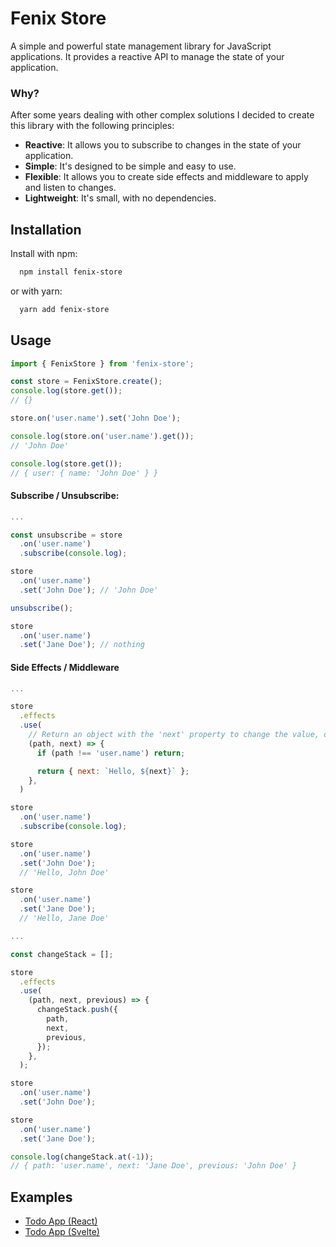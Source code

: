 # Fenix Store

A simple and powerful state management library for JavaScript applications. It provides a reactive API to manage the state of your application.

### Why?

After some years dealing with other complex solutions I decided to create this library with the following principles:

- **Reactive**: It allows you to subscribe to changes in the state of your application.
- **Simple**: It's designed to be simple and easy to use.
- **Flexible**: It allows you to create side effects and middleware to apply and listen to changes.
- **Lightweight**: It's small, with no dependencies.

## Installation

Install with npm:

```bash
  npm install fenix-store
```

or with yarn:

```bash
  yarn add fenix-store
```

## Usage

```javascript
import { FenixStore } from 'fenix-store';

const store = FenixStore.create();
console.log(store.get());
// {}

store.on('user.name').set('John Doe');

console.log(store.on('user.name').get());
// 'John Doe'

console.log(store.get());
// { user: { name: 'John Doe' } }
```

#### Subscribe / Unsubscribe:

```javascript
...

const unsubscribe = store
  .on('user.name')
  .subscribe(console.log);

store
  .on('user.name')
  .set('John Doe'); // 'John Doe'

unsubscribe();

store
  .on('user.name')
  .set('Jane Doe'); // nothing
```

#### Side Effects / Middleware

```javascript
...

store
  .effects
  .use(
    // Return an object with the 'next' property to change the value, otherwise no changes will be applied.
    (path, next) => {
      if (path !== 'user.name') return;

      return { next: `Hello, ${next}` };
    },
  )

store
  .on('user.name')
  .subscribe(console.log);

store
  .on('user.name')
  .set('John Doe');
  // 'Hello, John Doe'

store
  .on('user.name')
  .set('Jane Doe');
  // 'Hello, Jane Doe'
```

```javascript
...

const changeStack = [];

store
  .effects
  .use(
    (path, next, previous) => {
      changeStack.push({
        path,
        next,
        previous,
      });
    },
  );

store
  .on('user.name')
  .set('John Doe');

store
  .on('user.name')
  .set('Jane Doe');

console.log(changeStack.at(-1));
// { path: 'user.name', next: 'Jane Doe', previous: 'John Doe' }
```

## Examples

- [Todo App (React)](https://github.com/bernaporto/example-todo-react)
- [Todo App (Svelte)](https://github.com/bernaporto/example-todo-svelte)
